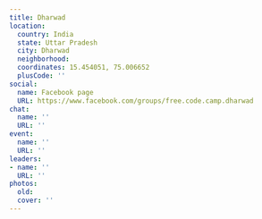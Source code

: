 ```yaml
---
title: Dharwad
location:
  country: India
  state: Uttar Pradesh
  city: Dharwad
  neighborhood: 
  coordinates: 15.454051, 75.006652
  plusCode: ''
social:
  name: Facebook page
  URL: https://www.facebook.com/groups/free.code.camp.dharwad
chat:
  name: ''
  URL: ''
event:
  name: ''
  URL: ''
leaders:
- name: ''
  URL: ''
photos:
  old: 
  cover: ''
---
```


